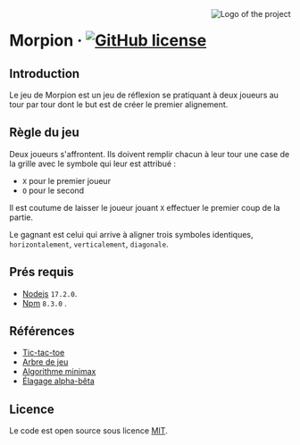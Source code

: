 <img src="https://upload.wikimedia.org/wikipedia/commons/3/33/Tictactoe1.gif" alt="Logo of the project" align="right" style="margin-left:1rem">

# Morpion &middot; [![GitHub license](https://img.shields.io/badge/license-MIT-blue.svg?style=flat-square)](./LICENSE)

## Introduction

Le jeu de Morpion est un jeu de réflexion se pratiquant à deux joueurs au tour par tour dont le but est de créer le premier alignement.

## Règle du jeu

Deux joueurs s'affrontent. Ils doivent remplir chacun à leur tour une case de la grille avec le symbole
qui leur est attribué :

- `X` pour le premier joueur
- `O` pour le second

Il est coutume de laisser le joueur jouant `X` effectuer le premier coup de la partie.

Le gagnant est celui qui arrive à aligner trois symboles identiques, `horizontalement`, `verticalement`, `diagonale`.

## Prés requis

- [Nodejs](https://nodejs.org/en/download/) `17.2.0`.
- [Npm](https://www.npmjs.com/package/npm/v/8.3.0) `8.3.0` .

## Références

- [Tic-tac-toe](https://fr.wikipedia.org/wiki/Tic-tac-toe)
- [Arbre de jeu](https://fr.wikipedia.org/wiki/Arbre_de_jeu)
- [Algorithme minimax](https://fr.wikipedia.org/wiki/Algorithme_minimax)
- [Élagage alpha-bêta](https://fr.wikipedia.org/wiki/%C3%89lagage_alpha-b%C3%AAta)

## Licence

Le code est open source sous licence [MIT](./LICENSE).
